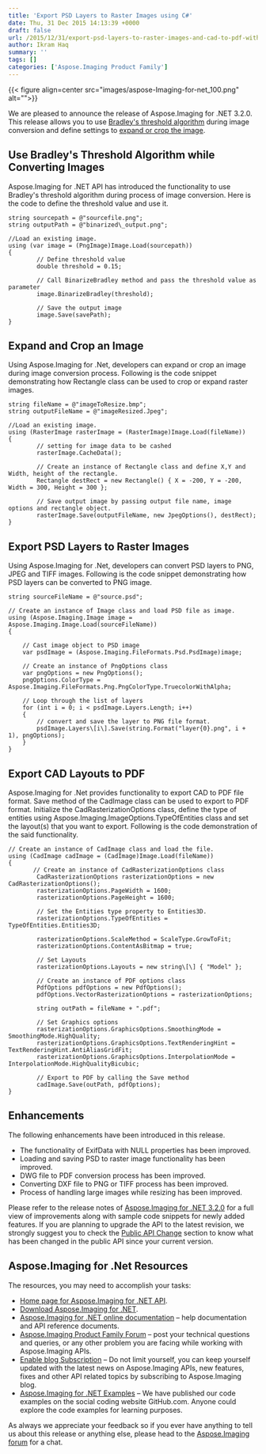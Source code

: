 ```yaml
---
title: 'Export PSD Layers to Raster Images using C#'
date: Thu, 31 Dec 2015 14:13:39 +0000
draft: false
url: /2015/12/31/export-psd-layers-to-raster-images-and-cad-to-pdf-with-aspose.imaging-for-.net-3.2.0/
author: Ikram Haq
summary: ''
tags: []
categories: ['Aspose.Imaging Product Family']
---
```




{{< figure align=center src="images/aspose-Imaging-for-net_100.png" alt="">}}


We are pleased to announce the release of Aspose.Imaging for .NET 3.2.0. This release allows you to use [Bradley's threshold algorithm][1] during image conversion and define settings to [expand or crop the image][2].

## Use Bradley's Threshold Algorithm while Converting Images

Aspose.Imaging for .NET API has introduced the functionality to use Bradley's threshold algorithm during process of image conversion. Here is the code to define the threshold value and use it.

```
string sourcepath = @"sourcefile.png";
string outputPath = @"binarized\_output.png";

//Load an existing image.
using (var image = (PngImage)Image.Load(sourcepath))
{
        // Define threshold value
        double threshold = 0.15;

        // Call BinarizeBradley method and pass the threshold value as parameter
        image.BinarizeBradley(threshold);

        // Save the output image
        image.Save(savePath);
}

```

## Expand and Crop an Image

Using Aspose.Imaging for .Net, developers can expand or crop an image during image conversion process. Following is the code snippet demonstrating how Rectangle class can be used to crop or expand raster images.

```
string fileName = @"imageToResize.bmp";
string outputFileName = @"imageResized.Jpeg";

//Load an existing image.
using (RasterImage rasterImage = (RasterImage)Image.Load(fileName))
{
        // setting for image data to be cashed
        rasterImage.CacheData();

        // Create an instance of Rectangle class and define X,Y and Width, height of the rectangle.
        Rectangle destRect = new Rectangle() { X = -200, Y = -200, Width = 300, Height = 300 };

        // Save output image by passing output file name, image options and rectangle object.
        rasterImage.Save(outputFileName, new JpegOptions(), destRect);
}

```

## Export PSD Layers to Raster Images

Using Aspose.Imaging for .Net, developers can convert PSD layers to PNG, JPEG and TIFF images. Following is the code snippet demonstrating how PSD layers can be converted to PNG image.

```
string sourceFileName = @"source.psd";

// Create an instance of Image class and load PSD file as image.
using (Aspose.Imaging.Image image = Aspose.Imaging.Image.Load(sourceFileName))
{

    // Cast image object to PSD image
    var psdImage = (Aspose.Imaging.FileFormats.Psd.PsdImage)image;

    // Create an instance of PngOptions class
    var pngOptions = new PngOptions();
    pngOptions.ColorType = Aspose.Imaging.FileFormats.Png.PngColorType.TruecolorWithAlpha;

    // Loop through the list of layers
    for (int i = 0; i < psdImage.Layers.Length; i++)
    {
        // convert and save the layer to PNG file format.
        psdImage.Layers\[i\].Save(string.Format("layer{0}.png", i + 1), pngOptions);
    }
}

```

## Export CAD Layouts to PDF

Aspose.Imaging for .Net provides functionality to export CAD to PDF file format. Save method of the CadImage class can be used to export to PDF format. Initialize the CadRasterizationOptions class, define the type of entities using Aspose.Imaging.ImageOptions.TypeOfEntities class and set the layout(s) that you want to export. Following is the code demonstration of the said functionality.

```
// Create an instance of CadImage class and load the file.
using (CadImage cadImage = (CadImage)Image.Load(fileName))
{
       // Create an instance of CadRasterizationOptions class
        CadRasterizationOptions rasterizationOptions = new CadRasterizationOptions();
        rasterizationOptions.PageWidth = 1600;
        rasterizationOptions.PageHeight = 1600;

        // Set the Entities type property to Entities3D.
        rasterizationOptions.TypeOfEntities = TypeOfEntities.Entities3D;
        
        rasterizationOptions.ScaleMethod = ScaleType.GrowToFit;
        rasterizationOptions.ContentAsBitmap = true;

        // Set Layouts
        rasterizationOptions.Layouts = new string\[\] { "Model" };
        
        // Create an instance of PDF options class
        PdfOptions pdfOptions = new PdfOptions();
        pdfOptions.VectorRasterizationOptions = rasterizationOptions;
        
        string outPath = fileName + ".pdf";

        // Set Graphics options
        rasterizationOptions.GraphicsOptions.SmoothingMode = SmoothingMode.HighQuality;
        rasterizationOptions.GraphicsOptions.TextRenderingHint = TextRenderingHint.AntiAliasGridFit;
        rasterizationOptions.GraphicsOptions.InterpolationMode = InterpolationMode.HighQualityBicubic;

        // Export to PDF by calling the Save method
        cadImage.Save(outPath, pdfOptions);
}

```

## Enhancements

The following enhancements have been introduced in this release.

*   The functionality of ExifData with NULL properties has been improved.
*   Loading and saving PSD to raster image functionality has been improved.
*   DWG file to PDF conversion process has been improved.
*   Converting DXF file to PNG or TIFF process has been improved.
*   Process of handling large images while resizing has been improved.

Please refer to the release notes of [Aspose.Imaging for .NET 3.2.0][3] for a full view of improvements along with sample code snippets for newly added features. If you are planning to upgrade the API to the latest revision, we strongly suggest you to check the [Public API Change][4] section to know what has been changed in the public API since your current version.

## Aspose.Imaging for .Net Resources

The resources, you may need to accomplish your tasks:

*   [Home page for Aspose.Imaging for .NET API][5].
*   [Download Aspose.Imaging for .NET][6].
*   [Aspose.Imaging for .NET online documentation][7] – help documentation and API reference documents.
*   [Aspose.Imaging Product Family Forum][8] – post your technical questions and queries, or any other problem you are facing while working with Aspose.Imaging APIs.
*   [Enable blog Subscription][9] – Do not limit yourself, you can keep yourself updated with the latest news on Aspose.Imaging APIs, new features, fixes and other API related topics by subscribing to Aspose.Imaging blog.
*   [Aspose.Imaging for .NET Examples][10] – We have published our code examples on the social coding website GitHub.com. Anyone could explore the code examples for learning purposes.

As always we appreciate your feedback so if you ever have anything to tell us about this release or anything else, please head to the [Aspose.Imaging forum][11] for a chat.




[1]: https://docs.aspose.com/display/imagingnet/Applying+Median+and+Wiener+Filters#ApplyingMedianandWienerFilters-UseBradleythresholdalgorithm
[2]: https://docs.aspose.com/display/imagingnet/Converting+Images#ConvertingImages-ExpandandCropImages
[3]: https://downloads.aspose.com/imaging/net
[4]: http://docs.aspose.com/display/imagingnet/Migrating+from+Earlier+Versions+of+Aspose.Imaging
[5]: https://www.aspose.com/products/imaging/net
[6]: https://downloads.aspose.com/imaging/net
[7]: https://docs.aspose.com/display/imagingnet/Home
[8]: https://www.aspose.com/community/forums/aspose.imaging-product-family/498/showforum.aspx
[9]: https://blog.aspose.com/category/aspose-products/aspose.imaging-product-family/
[10]: https://github.com/aspose-imaging/Aspose.Imaging-for-.NET
[11]: http://forum.aspose.com




